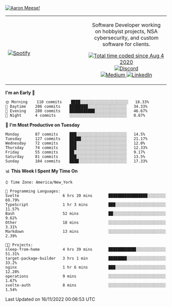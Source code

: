 [![Aaron Meese!](https://user-images.githubusercontent.com/17814535/88975338-a2aabf00-d27f-11ea-963f-8a19608716b4.png)](https://github.com/ajmeese7/readme-ascii "README ASCII")

<!-- Modified from project here: https://github.com/novatorem/novatorem -->
<table width="100%">
  <tr>
  <td width="50%">

&nbsp; <br> [![Spotify](https://ajmeese7.vercel.app/api/spotify)](https://open.spotify.com/user/ajmeese)

  </td>
  <td width="50%">
    <p align="center">
    Software Developer working on hobbyist projects, NSA cybersecurity, and custom software for clients.
    </p>
    <p align="center">
      <a href="https://wakatime.com/@f726891d-3b02-46cd-9b60-e8c59f9e2b14">
        <img src="https://wakatime.com/badge/user/f726891d-3b02-46cd-9b60-e8c59f9e2b14.svg" alt="Total time coded since Aug 4 2020" title="WakaTime" />
      </a>
      <a href="http://link.aaronmeese.com/discord">
        <img src="https://img.shields.io/badge/discord-ajmeese7%234835-369?style=flat-square&logo=discord&logoColor=white&color=purple" alt="Discord" title="Discord">
      </a>
      <br />
      <a href="https://link.aaronmeese.com/medium">
        <img src="https://img.shields.io/badge/medium-ajmeese7-1DB954?style=flat-square&logo=medium&logoColor=white" alt="Medium" title="Medium">
      </a>
      <a href="https://link.aaronmeese.com/linkedin">
        <img src="https://img.shields.io/badge/linkedIn-aaronmeese-1DB954?style=flat-square&logo=linkedin&logoColor=white&color=blue" alt="LinkedIn" title="LinkedIn">
      </a>
    </p>
  </td>

</table>

[//]: <> (The `&nbsp;` is to have Aphelion take up more space)

<!--START_SECTION:waka-->
**I'm an Early 🐤** 

```text
🌞 Morning    110 commits    ████░░░░░░░░░░░░░░░░░░░░░   18.33% 
🌆 Daytime    206 commits    ████████░░░░░░░░░░░░░░░░░   34.33% 
🌃 Evening    280 commits    ███████████░░░░░░░░░░░░░░   46.67% 
🌙 Night      4 commits      ░░░░░░░░░░░░░░░░░░░░░░░░░   0.67%

```
📅 **I'm Most Productive on Tuesday** 

```text
Monday       87 commits     ███░░░░░░░░░░░░░░░░░░░░░░   14.5% 
Tuesday      127 commits    █████░░░░░░░░░░░░░░░░░░░░   21.17% 
Wednesday    72 commits     ███░░░░░░░░░░░░░░░░░░░░░░   12.0% 
Thursday     74 commits     ███░░░░░░░░░░░░░░░░░░░░░░   12.33% 
Friday       55 commits     ██░░░░░░░░░░░░░░░░░░░░░░░   9.17% 
Saturday     81 commits     ███░░░░░░░░░░░░░░░░░░░░░░   13.5% 
Sunday       104 commits    ████░░░░░░░░░░░░░░░░░░░░░   17.33%

```


📊 **This Week I Spent My Time On** 

```text
⌚︎ Time Zone: America/New_York

💬 Programming Languages: 
Svelte                   6 hrs 20 mins       █████████████████░░░░░░░░   69.79% 
TypeScript               1 hr 3 mins         ███░░░░░░░░░░░░░░░░░░░░░░   11.57% 
Bash                     52 mins             ██░░░░░░░░░░░░░░░░░░░░░░░   9.62% 
Other                    18 mins             ░░░░░░░░░░░░░░░░░░░░░░░░░   3.31% 
Markdown                 13 mins             ░░░░░░░░░░░░░░░░░░░░░░░░░   2.39%

🐱‍💻 Projects: 
sleep-from-home          4 hrs 39 mins       ████████████░░░░░░░░░░░░░   51.31% 
target-package-builder   3 hrs 1 min         ████████░░░░░░░░░░░░░░░░░   33.2% 
nginx                    1 hr 6 mins         ███░░░░░░░░░░░░░░░░░░░░░░   12.28% 
operations               9 mins              ░░░░░░░░░░░░░░░░░░░░░░░░░   1.67% 
svelte-auth              8 mins              ░░░░░░░░░░░░░░░░░░░░░░░░░   1.54%

```


 Last Updated on 16/11/2022 00:06:53 UTC
<!--END_SECTION:waka-->
